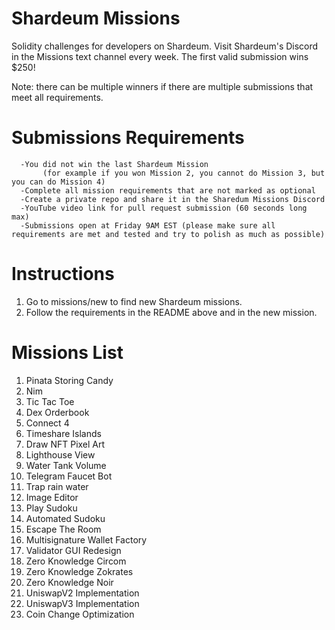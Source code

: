 # Shardeum Missions

Solidity challenges for developers on Shardeum.
Visit Shardeum's Discord in the Missions text channel every week.
The first valid submission wins $250!

Note: there can be multiple winners if there are multiple submissions that meet all requirements.

# Submissions Requirements

      -You did not win the last Shardeum Mission 
           (for example if you won Mission 2, you cannot do Mission 3, but you can do Mission 4)
      -Complete all mission requirements that are not marked as optional
      -Create a private repo and share it in the Sharedum Missions Discord
      -YouTube video link for pull request submission (60 seconds long max)
      -Submissions open at Friday 9AM EST (please make sure all requirements are met and tested and try to polish as much as possible)

# Instructions

1. Go to missions/new to find new Shardeum missions.
2. Follow the requirements in the README above and in the new mission.

# Missions List

1. Pinata Storing Candy
2. Nim
3. Tic Tac Toe
4. Dex Orderbook
5. Connect 4
6. Timeshare Islands
7. Draw NFT Pixel Art
8. Lighthouse View
9. Water Tank Volume
10. Telegram Faucet Bot
11. Trap rain water
12. Image Editor
13. Play Sudoku
14. Automated Sudoku
15. Escape The Room
16. Multisignature Wallet Factory
17. Validator GUI Redesign
18. Zero Knowledge Circom
19. Zero Knowledge Zokrates
20. Zero Knowledge Noir
21. UniswapV2 Implementation
22. UniswapV3 Implementation
23. Coin Change Optimization

